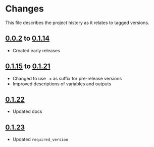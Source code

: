 # Changes
This file describes the project history as it relates to tagged versions.

## [0.0.2](.) to [0.1.14](.)
- Created early releases

## [0.1.15](.) to [0.1.21](.)
- Changed to use `-x` as suffix for pre-release versions
- Improved descriptions of variables and outputs

## [0.1.22](.)
- Updated docs

## [0.1.23](.)
- Updated `required_version`
